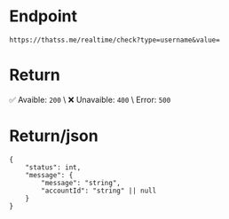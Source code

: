 # Endpoint
`https://thatss.me/realtime/check?type=username&value=`

# Return
✅ Avaible: `200` \\
❌ Unavaible: `400` \\
Error: `500`

# Return/json
```
{
    "status": int,
    "message": {
        "message": "string",
        "accountId": "string" || null
    }
}
```